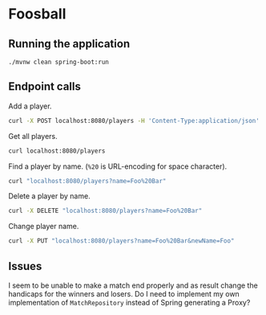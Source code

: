 # Foosball

## Running the application

```shell
./mvnw clean spring-boot:run
```

## Endpoint calls

Add a player.

```bash
curl -X POST localhost:8080/players -H 'Content-Type:application/json' -d '{"name": "John Doe", "initials": "J.D.", "handicap": 10}'
```

Get all players.

```bash
curl localhost:8080/players
```

Find a player by name. (`%20` is URL-encoding for space character).

```bash
curl "localhost:8080/players?name=Foo%20Bar"
```

Delete a player by name.

```bash
curl -X DELETE "localhost:8080/players?name=Foo%20Bar"
```

Change player name.

```bash
curl -X PUT "localhost:8080/players?name=Foo%20Bar&newName=Foo"
```

## Issues

I seem to be unable to make a match end properly and as result change the handicaps for the winners and losers.
Do I need to implement my own implementation of `MatchRepository` instead of Spring generating a Proxy?
